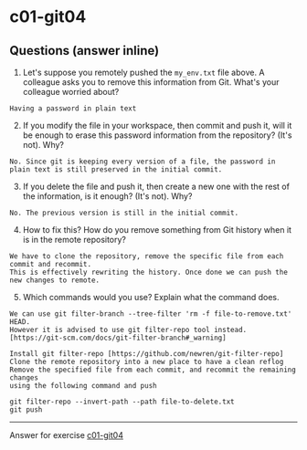 # c01-git04

## Questions (answer inline)

1. Let's suppose you remotely pushed the `my_env.txt` file above. A colleague asks you to remove this information from Git. What's your colleague worried about?
```
Having a password in plain text
```
2. If you modify the file in your workspace, then commit and push it, will it be enough to erase this password information from the repository? (It's not). Why?
```
No. Since git is keeping every version of a file, the password in plain text is still preserved in the initial commit.

```
3. If you delete the file and push it, then create a new one with the rest of the information, is it enough? (It's not). Why?
```
No. The previous version is still in the initial commit.
```
4. How to fix this? How do you remove something from Git history when it is in the remote repository?
```
We have to clone the repository, remove the specific file from each commit and recommit. 
This is effectively rewriting the history. Once done we can push the new changes to remote.
```
5. Which commands would you use? Explain what the command does.
```
We can use git filter-branch --tree-filter 'rm -f file-to-remove.txt' HEAD. 
However it is advised to use git filter-repo tool instead.[https://git-scm.com/docs/git-filter-branch#_warning] 

Install git filter-repo [https://github.com/newren/git-filter-repo] 
Clone the remote repository into a new place to have a clean reflog
Remove the specified file from each commit, and recommit the remaining changes 
using the following command and push

git filter-repo --invert-path --path file-to-delete.txt
git push

```
***
Answer for exercise [c01-git04](https://github.com/devopsacademyau/academy/blob/23cc1dfa31e85651e3cdc1b0ef38da21518841ba/classes/01class/exercises/c01-git04/README.md)